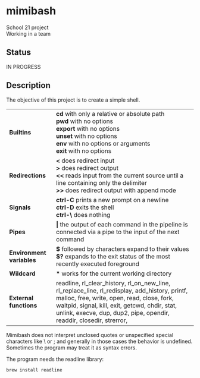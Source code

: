 # mimibash

School 21 project <br>
Working in a team

## Status

IN PROGRESS

## Description

The objective of this project is to create a simple shell.

<table>
  <tr>
    <td> <b>Builtins</b> </td> <td>
												<b>cd</b> with only a relative or absolute path <br>
                                                <b>pwd</b> with no options <br>
                                                <b>export</b> with no options <br>
                                                <b>unset</b> with no options <br>
												<b>env</b> with no options or arguments <br>
												<b>exit</b> with no options </td>
  </tr>
  <tr>
    <td> <b>Redirections</b> </td> <td>
                                               <b><</b> does redirect input <br>
                                               <b>></b> does redirect output <br>
                                               <b><<</b> reads input from the current source until a line containing only the delimiter <br>
                                               <b>>></b> does redirect output with append mode </td>
  </tr>
  <tr>
    <td> <b>Signals</b> </td> <td>
                                               <b>ctrl-C</b> prints a new prompt on a newline <br>
                                               <b>ctrl-D</b> exits the shell <br>
                                               <b>ctrl-\</b> does nothing </td>
  </tr>
    <tr>
    <td> <b>Pipes</b> </td> <td>
                                               <b>|</b> the output of each command in the pipeline is connected via a pipe to the input of the next command </td>
  </tr>
    <tr>
    <td> <b>Environment variables</b> </td> <td>
                                               <b>$</b> followed by characters expand to their values <br>
                                               <b>$?</b> expands to the exit status of the most recently executed foreground </td>
  </tr>
  <tr>
    <td> <b>Wildcard</b> </td> <td>
                                               <b>*</b> works for the current working directory </td>
  </tr>
  <tr>
    <td> <b>External functions</b> </td> <td> readline, rl_clear_history, rl_on_new_line,
											rl_replace_line, rl_redisplay, add_history, printf,
											malloc, free, write, open, read, close, fork,
											waitpid, signal, kill, exit, getcwd, chdir, stat, unlink, execve, dup, dup2, pipe, opendir, readdir, closedir, strerror, </td>
  </tr>
</table>

Mimibash does not interpret unclosed quotes or unspecified special characters like \ or ; and generally in those cases the behavior is undefined. Sometimes the program may treat it as syntax errors. <br>

The program needs the readline library:

```
brew install readline
```
